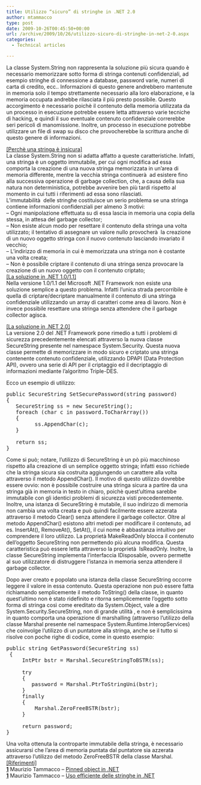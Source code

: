 ```yaml
---
title: Utilizzo “sicuro” di stringhe in .NET 2.0
author: mtammacco
type: post
date: 2009-10-26T00:45:50+00:00
url: /archive/2009/10/26/utilizzo-sicuro-di-stringhe-in-net-2-0.aspx
categories:
  - Technical articles

---
```

La classe System.String non rappresenta la soluzione più sicura quando è necessario memorizzare sotto forma di stringa contenuti confidenziali, ad esempio stringhe di connessione a database, password varie, numeri di carta di credito, ecc.. Informazioni di questo genere andrebbero mantenute in memoria solo il tempo strettamente necessario alla loro elaborazione, e la memoria occupata andrebbe rilasciata il più presto possibile. Questo accorgimento è necessario poichè il contenuto della memoria utilizzata da un processo in esecuzione potrebbe essere letta attraverso varie tecniche di hacking, e quindi il suo eventuale contenuto confidenziale correrebbe seri pericoli di manomissione. Inoltre, un processo in esecuzione potrebbe utilizzare un file di swap su disco che provocherebbe la scrittura anche di questo genere di informazioni.

<u>[Perchè una stringa è insicura]<br /> </u>La classe System.String non si adatta affatto a queste caratteristiche. Infatti, una stringa è un oggetto immutabile, per cui ogni modifica ad essa comporta la creazione di una nuova stringa memorizzata in un&#8217;area di memoria differente, mentre la vecchia stringa continuerà  ad esistere fino alla successiva operazione di garbage collection, che, a causa della sua natura non deterministica, potrebbe avvenire ben più tardi rispetto al momento in cui tutti i riferimenti ad essa sono rilasciati.  
L&#8217;immutabilità  delle stringhe costituisce un serio problema se una stringa contiene informazioni confidenziali per almeno 3 motivi:  
&#8211; Ogni manipolazione effettuata su di essa lascia in memoria una copia della stessa, in attesa del garbage collector;  
&#8211; Non esiste alcun modo per resettare il contenuto della stringa una volta utilizzato; il tentativo di assegnare un valore nullo provocherà  la creazione di un nuovo oggetto stringa con il nuovo contenuto lasciando invariato il vecchio;  
&#8211; L&#8217;indirizzo di memoria in cui è memorizzata una stringa non è costante una volta creata;  
&#8211; Non è possibile criptare il contenuto di una stringa senza provocare la creazione di un nuovo oggetto con il contenuto criptato;  
<u>[La soluzione in .NET 1.0/1.1]</u>  
Nella versione 1.0/1.1 del Microsoft .NET Framework non esiste una soluzione semplice a questo problema. Infatti l&#8217;unica strada percorribile è quella di criptare/decriptare manualmente il contenuto di una stringa confidenziale utilizzando un array di caratteri come area di lavoro. Non è invece possibile resettare una stringa senza attendere che il garbage collector agisca.

<u>[La soluzione in .NET 2.0]<br /> </u>La versione 2.0 del .NET Framework pone rimedio a tutti i problemi di sicurezza precedentemente elencati attraverso la nuova classe SecureString presente nel namespace System.Security. Questa nuova classe permette di memorizzare in modo sicuro e criptato una stringa contenente contenuto confidenziale, utilizzando DPAPI (Data Protection API), ovvero una serie di API per il criptaggio ed il decriptaggio di informazioni mediante l&#8217;algoritmo Triple-DES.

Ecco un esempio di utilizzo:

<pre class="brush: csharp; title: ; notranslate" title="">public SecureString SetSecurePassword(string password)
{
   SecureString ss = new SecureString();
   foreach (char c in password.ToCharArray())
   {
         ss.AppendChar(c);
   }
        
   return ss;
}
</pre>

Come si può; notare, l&#8217;utilizzo di SecureString è un pò più macchinoso rispetto alla creazione di un semplice oggetto stringa; infatti esso richiede che la stringa sicura sia costruita aggiungendo un carattere alla volta attraverso il metodo AppendChar(). Il motivo di questo utilizzo dovrebbe essere ovvio: non è possibile costruire una stringa sicura a partire da una stringa già in memoria in testo in chiaro, poichè quest&#8217;ultima sarebbe immutabile con gli identici problemi di sicurezza visti precedentemente. Inoltre, una istanza di SecureString è mutabile, il suo indirizzo di memoria non cambia una volta creata e può quindi facilmente essere azzerata attraverso il metodo Clear() senza attendere il garbage collector. Oltre al metodo AppendChar() esistono altri metodi per modificare il contenuto, ad es. InsertAt(), RemoveAt(), SetAt(), il cui nome è abbastanza intuitivo per comprendere il loro utilizzo. La proprietà MakeReadOnly blocca il contenuto dell&#8217;oggetto SecureString non permettendo più alcuna modifica. Questa caratteristica può essere letta attraverso la proprietà  IsReadOnly. Inoltre, la classe SecureString implementa l&#8217;interfaccia IDisposable, ovvero permette al suo utilizzatore di distruggere l&#8217;istanza in memoria senza attendere il garbage collector.

Dopo aver creato e popolato una istanza della classe SecureString occorre leggere il valore in essa contenuto. Questa operazione non può essere fatta richiamando semplicemente il metodo ToString() della classe, in quanto quest&#8217;ultimo non è stato ridefinito e ritorna semplicemente l&#8217;oggetto sotto forma di stringa così come ereditato da System.Object, vale a dire System.Security.SecureString, non di grande utilità , e non è semplicissima in quanto comporta una operazione di marshalling (attraverso l&#8217;utilizzo della classe Marshal presente nel namespace System.Runtime.InteropServices) che coinvolge l&#8217;utilizzo di un puntatore alla stringa, anche se il tutto si risolve con poche righe di codice, come in questo esempio:

<pre class="brush: csharp; title: ; notranslate" title="">public string GetPassword(SecureString ss)
 {
     IntPtr bstr = Marshal.SecureStringToBSTR(ss);
   
     try
     {
        password = Marshal.PtrToStringUni(bstr);
     }
     finally
     {
         Marshal.ZeroFreeBSTR(bstr);
     }
   
     return password;
}
</pre>

Una volta ottenuta la controparte immutabile della stringa, è necessario assicurarsi che l&#8217;area di memoria puntata dal puntatore sia azzerata attraverso l&#8217;utilizzo del metodo ZeroFreeBSTR della classe Marshal.  
<u>[Riferimenti]<br /> </u>**[1]** Maurizio Tammacco &#8211; [Pinned object in .NET][1]  
**[1]** Maurizio Tammacco &#8211; [Uso efficiente delle stringhe in .NET][2]

 [1]: http://www.coding4art.com/articles/pinned-object-in-.net.aspx
 [2]: http://www.coding4art.com/articles/uso-efficiente-delle-stringhe-in-.net.aspx